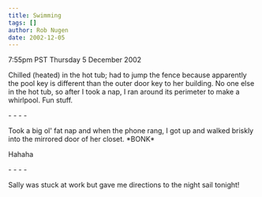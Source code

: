 ```yaml
---
title: Swimming
tags: []
author: Rob Nugen
date: 2002-12-05
---
```


<p class=date>7:55pm PST Thursday 5 December 2002</p>

<p>Chilled (heated) in the hot tub; had to jump the fence because
apparently the pool key is different than the outer door key to her
building.  No one else in the hot tub, so after I took a nap, I ran
around its perimeter to make a whirlpool.  Fun stuff.</p>

<p>- - - -</p>

<p>Took a big ol' fat nap and when the phone rang, I got up and walked
briskly into the mirrored door of her closet.  *BONK*</p>

<p>Hahaha</p>

<p>- - - -</p>

<p>Sally was stuck at work but gave me directions to the night sail
tonight!</p>
